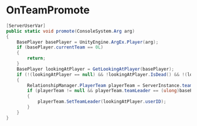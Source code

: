 <Badge type="danger" text="Carbon Compatible"/><Badge type="warning" text="Oxide Compatible"/>
# OnTeamPromote
```csharp
[ServerUserVar]
public static void promote(ConsoleSystem.Arg arg)
{
	BasePlayer basePlayer = UnityEngine.ArgEx.Player(arg);
	if (basePlayer.currentTeam == 0L)
	{
		return;
	}
	BasePlayer lookingAtPlayer = GetLookingAtPlayer(basePlayer);
	if (!(lookingAtPlayer == null) && !lookingAtPlayer.IsDead() && !(lookingAtPlayer == basePlayer) && lookingAtPlayer.currentTeam == basePlayer.currentTeam)
	{
		RelationshipManager.PlayerTeam playerTeam = ServerInstance.teams[basePlayer.currentTeam];
		if (playerTeam != null && playerTeam.teamLeader == (ulong)basePlayer.userID)
		{
			playerTeam.SetTeamLeader(lookingAtPlayer.userID);
		}
	}
}

```
